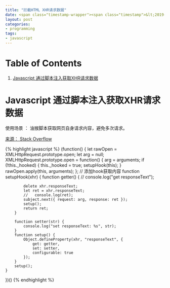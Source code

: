 ```yaml
---
title: "拦截HTML XHR请求数据"
date: <span class="timestamp-wrapper"><span class="timestamp">&lt;2019-06-23 日 22:13&gt;</span></span>
layout: post
categories: 
- programming
tags: 
- javascript
---
```


# Table of Contents

1.  [Javascript 通过脚本注入获取XHR请求数据](#orgdad500d)


<a id="orgdad500d"></a>

# Javascript 通过脚本注入获取XHR请求数据

使用场景 ： 油猴脚本获取网页自身请求内容，避免多次请求。

[来源： Stack Overflow](https://stackoverflow.com/questions/16959359/intercept-xmlhttprequest-and-modify-responsetext)

{% highlight javascript %}
(function() {
    let rawOpen = XMLHttpRequest.prototype.open;
    let arg = null;
    XMLHttpRequest.prototype.open = function() {
        arg = arguments;
        if (!this._hooked) {
            this._hooked = true;
            setupHook(this);
        }
        rawOpen.apply(this, arguments);
    };
    // 添加hook获取内容
    function setupHook(xhr) {
        function getter() {
            //   console.log("get responseText");

            delete xhr.responseText;
            let ret = xhr.responseText;
            //   console.log(ret);
            subject.next({ request: arg, response: ret });
            setup();
            return ret;
        }

        function setter(str) {
            console.log("set responseText: %s", str);
        }
        function setup() {
            Object.defineProperty(xhr, "responseText", {
                get: getter,
                set: setter,
                configurable: true
            });
        }
        setup();
    }
})()
{% endhighlight %}
